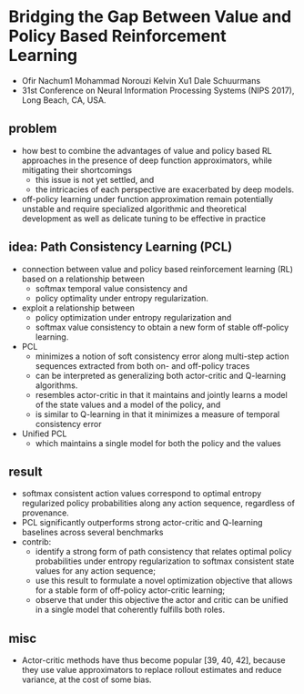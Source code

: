 # Bridging the Gap Between Value and Policy Based Reinforcement Learning
* Ofir Nachum1 Mohammad Norouzi Kelvin Xu1 Dale Schuurmans
* 31st Conference on Neural Information Processing Systems (NIPS 2017), Long Beach, CA, USA.

## problem
* how best to combine the advantages of value and policy based RL approaches in 
  the presence of deep function approximators, while mitigating their shortcomings
  * this issue is not yet settled, and 
  * the intricacies of each perspective are exacerbated by deep models.
* off-policy learning under function approximation remain potentially unstable and 
 require specialized algorithmic and theoretical development as well as delicate tuning to be effective in practice

## idea: Path Consistency Learning (PCL)
* connection between value and policy based reinforcement learning (RL) based on a relationship between 
  * softmax temporal value consistency and 
  * policy optimality under entropy regularization.
* exploit a relationship between 
  * policy optimization under entropy regularization and 
  * softmax value consistency to obtain a new form of stable off-policy learning.
* PCL
  * minimizes a notion of soft consistency error along multi-step action sequences extracted from both on- and off-policy traces
  * can be interpreted as generalizing both actor-critic and Q-learning algorithms.
  * resembles actor-critic in that it maintains and jointly learns a model of the state values and a model of the policy, and 
  * is similar to Q-learning in that it minimizes a measure of temporal consistency error
* Unified PCL 
  * which maintains a single model for both the policy and the values
  
## result
* softmax consistent action values correspond to optimal entropy regularized policy probabilities along 
  any action sequence, regardless of provenance. 
* PCL significantly outperforms strong actor-critic and Q-learning baselines across several benchmarks
* contrib:
  * identify a strong form of path consistency that relates optimal policy probabilities under entropy regularization to
    softmax consistent state values for any action sequence; 
  * use this result to formulate a novel optimization objective that allows for a stable form of 
    off-policy actor-critic learning; 
  * observe that under this objective the actor and critic can be unified in a single model that 
    coherently fulfills both roles.
    
## misc
* Actor-critic methods have thus become popular [39, 40, 42], because 
  they use value approximators to replace rollout estimates and reduce variance, at the cost of some bias.
  
